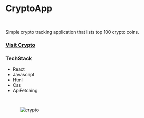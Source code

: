 <h1>CryptoApp</h1>
<br/>
<p>Simple crypto tracking application that lists top 100 crypto coins.</p>
<h3><a href="https://bagfaceakcrypto.herokuapp.com/">Visit Crypto</a></h3>
<h3>TechStack</h3>
<ul>
<li>React</li>
<li>Javascript</li>
<li>Html</li>
<li>Css</li>
<li>ApiFetching</li>
<ul/>
<br/>

![crypto](https://user-images.githubusercontent.com/63549062/185877011-9ef79b4a-69a7-4687-96d4-fcd736fd5ae2.png)

